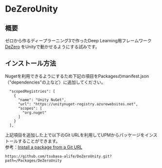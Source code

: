 # DeZeroUnity
## 概要
ゼロから作るディープラーニング3で作ったDeep Learning用フレームワーク [DeZero](https://github.com/oreilly-japan/deep-learning-from-scratch-3) をUnityで動かせるようにする試みです。  

## インストール方法
Nugetを利用できるようにするため下記の項目をPackagesのmanifest.json（"dependencies"の上など）に追加してください。
```
  "scopedRegistries": [
    {
      "name": "Unity NuGet",
      "url": "https://unitynuget-registry.azurewebsites.net",
      "scopes": [
        "org.nuget"
      ]
    }
  ],
```
上記項目を追加した上で以下のGit URLを利用してUPMからパッケージをインストールすることができます。  
参考：[Install a package from a Git URL](https://docs.unity3d.com/Manual/upm-ui-giturl.html)
```
https://github.com/tsubasa-alife/DeZeroUnity.git?path=/Packages/DeZeroUnity
```
